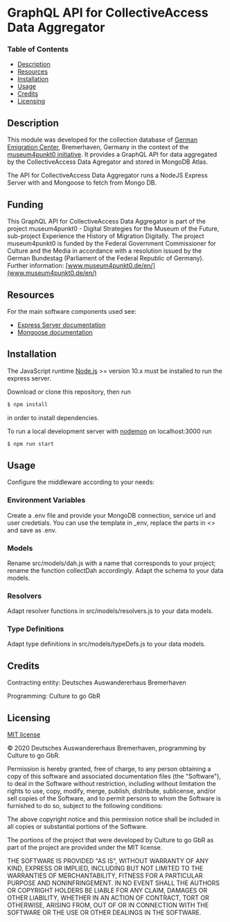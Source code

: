 # GraphQL API for CollectiveAccess Data Aggregator

### Table of Contents  
- [Description](#Description)  
- [Resources](#Resources)
- [Installation](#Installation)
- [Usage](#Usage)
- [Credits](#Credits) 
- [Licensing](#Licensing) 

## Description

This module was developed for the collection database of [German Emigration Center](https://dah-bremerhaven.de/english/), Bremerhaven, Germany in the context of the [museum4punkt0 initiative](https://www.museum4punkt0.de/en/). It provides a GraphQL API for data aggregated by the CollectiveAccess Data Agregator and stored in MongoDB Atlas. 

The API for CollectiveAccess Data Aggregator runs a NodeJS Express Server with and Mongoose to fetch from Mongo DB.

## Funding

This GraphQL API for CollectiveAccess Data Aggregator is part of the project museum4punkt0 - Digital Strategies for the Museum of the Future, sub-project Experience the History of Migration Digitally. The project museum4punkt0 is funded by the Federal Government Commissioner for Culture and the Media in accordance with a resolution issued by the German Bundestag (Parliament of the Federal Republic of Germany). Further information: [www.museum4punkt0.de/en/](www.museum4punkt0.de/en/)

## Resources

For the main software components used see:

* [Express Server documentation](https://github.com/expressjs/express)
* [Mongoose documentation](https://github.com/Automattic/mongoose)

## Installation

The JavaScript runtime [Node.js](https://nodejs.org/en/) >= version 10.x must be installed to run the express server.

Download or clone this repository, then run

```bash
$ npm install
```
in order to install dependencies.

To run a local development server with [nodemon](https://github.com/remy/nodemon) on localhost:3000 run

```bash
$ npm run start
```

## Usage

Configure the middleware according to your needs:

### Environment Variables

Create a .env file and provide your MongoDB connection, service url and user credetials. You can use the template in _env, replace the parts in <> and save as .env.

### Models

Rename src/models/dah.js with a name that corresponds to your project; rename the function collectDah accordingly. Adapt the schema to your data models.

### Resolvers

Adapt resolver functions in src/models/resolvers.js to your data models.

### Type Definitions

Adapt type definitions in src/models/typeDefs.js to your data models.

## Credits

Contracting entity: Deutsches Auswandererhaus Bremerhaven

Programming: Culture to go GbR

## Licensing

[MIT license](/mit-licence.txt)

© 2020 Deutsches Auswandererhaus Bremerhaven, programming by Culture to go GbR.

Permission is hereby granted, free of charge, to any person obtaining a copy
of this software and associated documentation files (the "Software"), to deal
in the Software without restriction, including without limitation the rights
to use, copy, modify, merge, publish, distribute, sublicense, and/or sell
copies of the Software, and to permit persons to whom the Software is
furnished to do so, subject to the following conditions:

The above copyright notice and this permission notice shall be included in all
copies or substantial portions of the Software.

The portions of the project that were developed by Culture to go GbR as part of the project are provided under the MIT license.

THE SOFTWARE IS PROVIDED "AS IS", WITHOUT WARRANTY OF ANY KIND, EXPRESS OR
IMPLIED, INCLUDING BUT NOT LIMITED TO THE WARRANTIES OF MERCHANTABILITY,
FITNESS FOR A PARTICULAR PURPOSE AND NONINFRINGEMENT. IN NO EVENT SHALL THE
AUTHORS OR COPYRIGHT HOLDERS BE LIABLE FOR ANY CLAIM, DAMAGES OR OTHER
LIABILITY, WHETHER IN AN ACTION OF CONTRACT, TORT OR OTHERWISE, ARISING FROM,
OUT OF OR IN CONNECTION WITH THE SOFTWARE OR THE USE OR OTHER DEALINGS IN THE
SOFTWARE.
